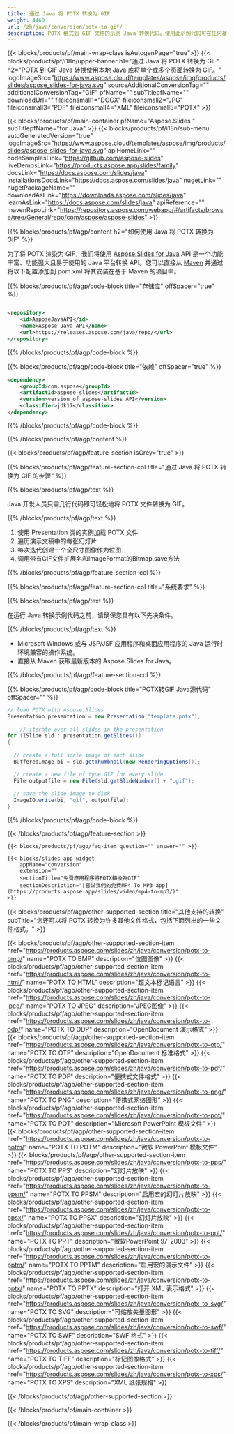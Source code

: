 ```yaml
---
title: 通过 Java 将 POTX 转换为 GIF
weight: 4460
url: /zh/java/conversion/potx-to-gif/ 
description: POTX 格式到 GIF 文件的示例 Java 转换代码。使用此示例代码可在任何基于 Web 或桌面 Java 的应用程序中将 PowerPoint 和 OpenOffice 演示文稿导出为 GIF。
---
```


{{< blocks/products/pf/main-wrap-class isAutogenPage="true">}}
{{< blocks/products/pf/i18n/upper-banner h1="通过 Java 将 POTX 转换为 GIF" h2="POTX 到 GIF Java 转换使用本地 Java 库将单个或多个页面转换为 GIF。" logoImageSrc="https://www.aspose.cloud/templates/aspose/img/products/slides/aspose_slides-for-java.svg" sourceAdditionalConversionTag="" additionalConversionTag="GIF" pfName="" subTitlepfName="" downloadUrl="" fileiconsmall1="DOCX" fileiconsmall2="JPG" fileiconsmall3="PDF" fileiconsmall4="XML" fileiconsmall5="POTX" >}}

{{< blocks/products/pf/main-container pfName="Aspose.Slides " subTitlepfName="for Java" >}}
{{< blocks/products/pf/i18n/sub-menu autoGeneratedVersion="true" logoImageSrc="https://www.aspose.cloud/templates/aspose/img/products/slides/aspose_slides-for-java.svg" apiHomeLink="" codeSamplesLink="https://github.com/aspose-slides" liveDemosLink="https://products.aspose.app/slides/family" docsLink="https://docs.aspose.com/slides/java" installationsDocsLink="https://docs.aspose.com/slides/java" nugetLink="" nugetPackageName="" downloadAsLink="https://downloads.aspose.com/slides/java" learnAsLink="https://docs.aspose.com/slides/java" apiReference="" mavenRepoLink="https://repository.aspose.com/webapp/#/artifacts/browse/tree/General/repo/com/aspose/aspose-slides" >}}

{{% blocks/products/pf/agp/content h2="如何使用 Java 将 POTX 转换为 GIF" %}}

 为了将 POTX 渲染为 GIF，我们将使用
 [Aspose.Slides for Java](https://products.aspose.com/slides/zh/java)
 API 是一个功能丰富、功能强大且易于使用的 Java 平台转换 API。您可以直接从
 [Maven](https://repository.aspose.com/webapp/#/artifacts/browse/tree/General/repo/com/aspose/aspose-slides)
 并通过将以下配置添加到 pom.xml 将其安装在基于 Maven 的项目中。

{{% blocks/products/pf/agp/code-block title="存储库" offSpacer="true" %}}

```xml

<repository>
    <id>AsposeJavaAPI</id>
    <name>Aspose Java API</name>
    <url>https://releases.aspose.com/java/repo/</url>
</repository>

```

{{% /blocks/products/pf/agp/code-block %}}

{{% blocks/products/pf/agp/code-block title="依赖" offSpacer="true" %}}

```xml
<dependency>
    <groupId>com.aspose</groupId>
    <artifactId>aspose-slides</artifactId>
    <version>version of aspose-slides API</version>
    <classifier>jdk17</classifier>
</dependency>

```

{{% /blocks/products/pf/agp/code-block %}}

{{% /blocks/products/pf/agp/content %}}

{{< blocks/products/pf/agp/feature-section isGrey="true" >}}

{{% blocks/products/pf/agp/feature-section-col title="通过 Java 将 POTX 转换为 GIF 的步骤" %}}

{{% blocks/products/pf/agp/text %}}

 Java 开发人员只需几行代码即可轻松地将 POTX 文件转换为 GIF。

{{% /blocks/products/pf/agp/text %}}

1. 使用 Presentation 类的实例加载 POTX 文件
1. 遍历演示文稿中的每张幻灯片
1. 每次迭代创建一个全尺寸图像作为位图
1. 调用带有GIF文件扩展名和ImageFormat的Bitmap.save方法

{{% /blocks/products/pf/agp/feature-section-col %}}

{{% blocks/products/pf/agp/feature-section-col title="系统要求" %}}

{{% blocks/products/pf/agp/text %}}

 在运行 Java 转换示例代码之前，请确保您具有以下先决条件。

{{% /blocks/products/pf/agp/text %}}

- Microsoft Windows 或与 JSP/JSF 应用程序和桌面应用程序的 Java 运行时环境兼容的操作系统。
- 直接从 Maven 获取最新版本的 Aspose.Slides for Java。

{{% /blocks/products/pf/agp/feature-section-col %}}

{{% blocks/products/pf/agp/code-block title="POTX转GIF Java源代码" offSpacer="" %}}

```cs
// load POTX with Aspose.Slides
Presentation presentation = new Presentation("template.potx");
   
    // iterate over all slides in the presentation
for (ISlide sld : presentation.getSlides()) 
{
  
  // create a full scale image of each slide
  BufferedImage bi = sld.getThumbnail(new RenderingOptions());

  // create a new file of type GIF for every slide
  File outputfile = new File(sld.getSlideNumber() + ".gif");
  
  // save the slide image to disk
  ImageIO.write(bi, "gif", outputfile);
}   

```

{{% /blocks/products/pf/agp/code-block %}}

{{< /blocks/products/pf/agp/feature-section >}}

    {{< blocks/products/pf/agp/faq-item question="" answer="" >}}
 

<!-- aboutfile Starts -->

<!-- aboutfile Ends -->

    {{< blocks/slides-app-widget 
        appName="conversion"
        extension=""
        sectionTitle="免費應用程序將POTX轉換為GIF" 
        sectionDescription="[嘗試我們的免費MP4 To MP3 app](https://products.aspose.app/slides/video/mp4-to-mp3/)" 
    >}}
    
{{< blocks/products/pf/agp/other-supported-section title="其他支持的转换" subTitle="您还可以将 POTX 转换为许多其他文件格式，包括下面列出的一些文件格式。" >}}

{{< blocks/products/pf/agp/other-supported-section-item href="https://products.aspose.com/slides/zh/java/conversion/potx-to-bmp/" name="POTX TO BMP" description="位图图像" >}}
{{< blocks/products/pf/agp/other-supported-section-item href="https://products.aspose.com/slides/zh/java/conversion/potx-to-html/" name="POTX TO HTML" description="超文本标记语言" >}}
{{< blocks/products/pf/agp/other-supported-section-item href="https://products.aspose.com/slides/zh/java/conversion/potx-to-jpeg/" name="POTX TO JPEG" description="JPEG图像" >}}
{{< blocks/products/pf/agp/other-supported-section-item href="https://products.aspose.com/slides/zh/java/conversion/potx-to-odp/" name="POTX TO ODP" description="OpenDocument 演示格式" >}}
{{< blocks/products/pf/agp/other-supported-section-item href="https://products.aspose.com/slides/zh/java/conversion/potx-to-otp/" name="POTX TO OTP" description="OpenDocument 标准格式" >}}
{{< blocks/products/pf/agp/other-supported-section-item href="https://products.aspose.com/slides/zh/java/conversion/potx-to-pdf/" name="POTX TO PDF" description="便携式文件格式" >}}
{{< blocks/products/pf/agp/other-supported-section-item href="https://products.aspose.com/slides/zh/java/conversion/potx-to-png/" name="POTX TO PNG" description="便携式网络图形" >}}
{{< blocks/products/pf/agp/other-supported-section-item href="https://products.aspose.com/slides/zh/java/conversion/potx-to-pot/" name="POTX TO POT" description="Microsoft PowerPoint 模板文件" >}}
{{< blocks/products/pf/agp/other-supported-section-item href="https://products.aspose.com/slides/zh/java/conversion/potx-to-potm/" name="POTX TO POTM" description="微软 PowerPoint 模板文件" >}}
{{< blocks/products/pf/agp/other-supported-section-item href="https://products.aspose.com/slides/zh/java/conversion/potx-to-pps/" name="POTX TO PPS" description="幻灯片放映" >}}
{{< blocks/products/pf/agp/other-supported-section-item href="https://products.aspose.com/slides/zh/java/conversion/potx-to-ppsm/" name="POTX TO PPSM" description="启用宏的幻灯片放映" >}}
{{< blocks/products/pf/agp/other-supported-section-item href="https://products.aspose.com/slides/zh/java/conversion/potx-to-ppsx/" name="POTX TO PPSX" description="幻灯片放映" >}}
{{< blocks/products/pf/agp/other-supported-section-item href="https://products.aspose.com/slides/zh/java/conversion/potx-to-ppt/" name="POTX TO PPT" description="微软PowerPoint 97-2003" >}}
{{< blocks/products/pf/agp/other-supported-section-item href="https://products.aspose.com/slides/zh/java/conversion/potx-to-pptm/" name="POTX TO PPTM" description="启用宏的演示文件" >}}
{{< blocks/products/pf/agp/other-supported-section-item href="https://products.aspose.com/slides/zh/java/conversion/potx-to-pptx/" name="POTX TO PPTX" description="打开 XML 表示格式" >}}
{{< blocks/products/pf/agp/other-supported-section-item href="https://products.aspose.com/slides/zh/java/conversion/potx-to-svg/" name="POTX TO SVG" description="可缩放矢量图形" >}}
{{< blocks/products/pf/agp/other-supported-section-item href="https://products.aspose.com/slides/zh/java/conversion/potx-to-swf/" name="POTX TO SWF" description="SWF 格式" >}}
{{< blocks/products/pf/agp/other-supported-section-item href="https://products.aspose.com/slides/zh/java/conversion/potx-to-tiff/" name="POTX TO TIFF" description="标记图像格式" >}}
{{< blocks/products/pf/agp/other-supported-section-item href="https://products.aspose.com/slides/zh/java/conversion/potx-to-xps/" name="POTX TO XPS" description="XML 纸张规格" >}}

{{< /blocks/products/pf/agp/other-supported-section >}}

{{< /blocks/products/pf/main-container >}}
    
{{< /blocks/products/pf/main-wrap-class >}}